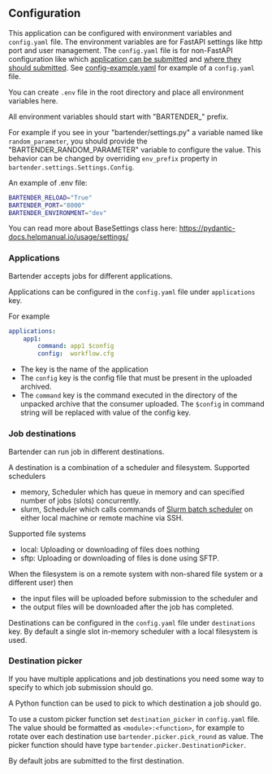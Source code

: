 ## Configuration

This application can be configured with environment variables and `config.yaml` file.
The environment variables are for FastAPI settings like http port and user management.
The `config.yaml` file is for non-FastAPI configuration like which [application can be submitted](#applications) and [where they should submitted](#job-destinations).
See [config-example.yaml](config-example.yaml) for example of a `config.yaml` file.

You can create `.env` file in the root directory and place all
environment variables here.

All environment variables should start with "BARTENDER\_" prefix.

For example if you see in your "bartender/settings.py" a variable named like
`random_parameter`, you should provide the "BARTENDER_RANDOM_PARAMETER"
variable to configure the value. This behavior can be changed by overriding `env_prefix` property
in `bartender.settings.Settings.Config`.

An example of .env file:

```bash
BARTENDER_RELOAD="True"
BARTENDER_PORT="8000"
BARTENDER_ENVIRONMENT="dev"
```

You can read more about BaseSettings class here: <https://pydantic-docs.helpmanual.io/usage/settings/>

### Applications

Bartender accepts jobs for different applications.

Applications can be configured in the `config.yaml` file under `applications` key.

For example

```yaml
applications:
    app1:
        command: app1 $config
        config:  workflow.cfg
```

* The key is the name of the application
* The `config` key is the config file that must be present in the uploaded archived.
* The `command` key is the command executed in the directory of the unpacked archive that the consumer uploaded. The `$config` in command string will be replaced with value of the config key.

### Job destinations

Bartender can run job in different destinations.

A destination is a combination of a scheduler and filesystem.
Supported schedulers
* memory, Scheduler which has queue in memory and can specified number of jobs (slots) concurrently.
* slurm, Scheduler which calls commands of [Slurm batch scheduler](https://slurm.schedmd.com/) on either local machine or remote machine via SSH.

Supported file systems
* local: Uploading or downloading of files does nothing
* sftp: Uploading or downloading of files is done using SFTP.

When the filesystem is on a remote system with non-shared file system or a different user) then
* the input files will be uploaded before submission to the scheduler and
* the output files will be downloaded after the job has completed.

Destinations can be configured in the `config.yaml` file under `destinations` key.
By default a single slot in-memory scheduler with a local filesystem is used.

### Destination picker

If you have multiple applications and job destinations you need some way to specify to which job submission should go.

A Python function can be used to pick to which destination a job should go.

To use a custom picker function set `destination_picker` in `config.yaml` file.
The value should be formatted as `<module>:<function>`, for example to rotate over each destination use `bartender.picker.pick_round` as value.
The picker function should have type `bartender.picker.DestinationPicker`.

By default jobs are submitted to the first destination.
